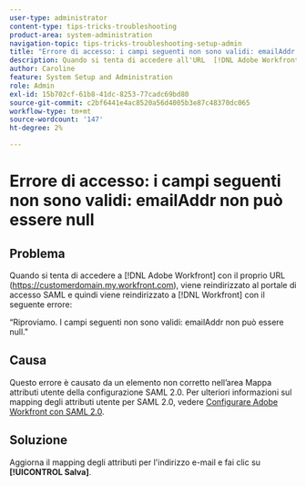 ```yaml
---
user-type: administrator
content-type: tips-tricks-troubleshooting
product-area: system-administration
navigation-topic: tips-tricks-troubleshooting-setup-admin
title: "Errore di accesso: i campi seguenti non sono validi: emailAddr non può essere null"
description: Quando si tenta di accedere all'URL  [!DNL Adobe Workfront]  del dominio, l'utente viene reindirizzato al portale di accesso SAML e quindi reindirizzato a  [!DNL Workfront]  con un errore che indica che il campo emailAddr non può essere nullo.
author: Caroline
feature: System Setup and Administration
role: Admin
exl-id: 15b702cf-61b8-41dc-8253-77cadc69bd80
source-git-commit: c2bf6441e4ac8520a56d4005b3e87c48370dc065
workflow-type: tm+mt
source-wordcount: '147'
ht-degree: 2%

---
```


# Errore di accesso: i campi seguenti non sono validi: emailAddr non può essere null

## Problema

Quando si tenta di accedere a [!DNL Adobe Workfront] con il proprio URL (https://customerdomain.my.workfront.com), viene reindirizzato al portale di accesso SAML e quindi viene reindirizzato a [!DNL Workfront] con il seguente errore:

“Riproviamo. I campi seguenti non sono validi: emailAddr non può essere null.&quot;

## Causa

Questo errore è causato da un elemento non corretto nell’area Mappa attributi utente della configurazione SAML 2.0. Per ulteriori informazioni sul mapping degli attributi utente per SAML 2.0, vedere [Configurare Adobe Workfront con SAML 2.0](../../administration-and-setup/add-users/single-sign-on/configure-workfront-saml-2.md).

## Soluzione

Aggiorna il mapping degli attributi per l&#39;indirizzo e-mail e fai clic su **[!UICONTROL Salva]**.
